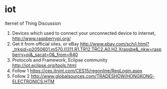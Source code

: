 iot
===

Iternet of Thing Discussion

1. Devices which used to connect your unconnected device to internet, http://www.raspberrypi.org/
2. Get it from official sites, or eBay http://www.ebay.com/sch/i.html?_trksid=p2050601.m570.l1311.R1.TR12.TRC2.A0.H2.Xrassbe&_nkw=raspberry+pi&_sacat=0&_from=R40
3. Protocols and Framework, Eclipse community http://iot.eclipse.org/tools.html
4. Follow 1  https://ces.itnint.com/CES15/regonline/RegLogin.aspx
5. Follow 2 http://www.globalsources.com/TRADESHOW/HONGKONG-ELECTRONICS.HTM 


